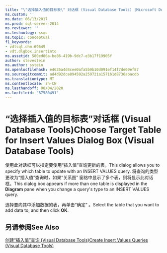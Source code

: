 ```yaml
---
title: "\"选择插入值的目标表\" 对话框 (Visual Database Tools) |Microsoft Docs"
ms.custom: ''
ms.date: 06/13/2017
ms.prod: sql-server-2014
ms.reviewer: ''
ms.technology: ssms
ms.topic: conceptual
f1_keywords:
- vdtsql.chm:69649
- vdt.dlgbox.insertinto
ms.assetid: 580ed86a-be86-419b-9dc7-e3b17f19905f
author: stevestein
ms.author: sstein
ms.openlocfilehash: e4635a4d4cee0afa5b9b10d091ef14f7de60ef87
ms.sourcegitcommit: ad4d92dce894592a259721a1571b1d8736abacdb
ms.translationtype: MT
ms.contentlocale: zh-CN
ms.lasthandoff: 08/04/2020
ms.locfileid: "87580491"
---
```

# <a name="choose-target-table-for-insert-values-dialog-box-visual-database-tools"></a><span data-ttu-id="7e49f-102">“选择插入值的目标表”对话框 (Visual Database Tools)</span><span class="sxs-lookup"><span data-stu-id="7e49f-102">Choose Target Table for Insert Values Dialog Box (Visual Database Tools)</span></span>
  <span data-ttu-id="7e49f-103">使用此对话框可以指定要使用“插入值”查询更新的表。</span><span class="sxs-lookup"><span data-stu-id="7e49f-103">This dialog allows you to specify which table to update with an INSERT VALUES query.</span></span> <span data-ttu-id="7e49f-104">将查询的类型更改为“插入值”查询时，如果“关系图”  窗格中显示了多个表，则将显示此对话框。</span><span class="sxs-lookup"><span data-stu-id="7e49f-104">This dialog box appears if more than one table is displayed in the **Diagram** pane when you change a query's type to an INSERT VALUES query.</span></span>  
  
 <span data-ttu-id="7e49f-105">选择要向其中添加数据的表，再单击“确定”  。</span><span class="sxs-lookup"><span data-stu-id="7e49f-105">Select the table that you want to add data to, and then click **OK**.</span></span>  
  
## <a name="see-also"></a><span data-ttu-id="7e49f-106">另请参阅</span><span class="sxs-lookup"><span data-stu-id="7e49f-106">See Also</span></span>  
 [<span data-ttu-id="7e49f-107">创建“插入值”查询 (Visual Database Tools)</span><span class="sxs-lookup"><span data-stu-id="7e49f-107">Create Insert Values Queries &#40;Visual Database Tools&#41;</span></span>](visual-database-tools.md)  
  
  
